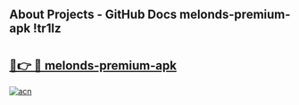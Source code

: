 ## About Projects - GitHub Docs melonds-premium-apk !tr1lz

# <h2><a href="https://andorid.site?title=melonds-premium-apk&ref=13PRO">🔗👉 🔴 melonds-premium-apk</a></h2>

[![acn](https://github.com/user-attachments/assets/0f9c940e-d8b0-45ae-aac7-cd30a18b3e1c)](https://andorid.site?title=melonds-premium-apk&ref=13PRO)

